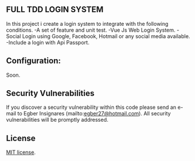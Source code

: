 

## FULL TDD LOGIN SYSTEM 

In this project i create a login system to integrate with the following conditions.
-A set of feature and unit test.
-Vue Js Web Login System.
-Social Login using Google, Facebook, Hotmail or any social media available.
-Include a login with  Api Passport.

## Configuration:

Soon. 


## Security Vulnerabilities

If you discover a security vulnerability within this code please send an e-mail to Egber Insignares (mailto:egber27@hotmail.com). All security vulnerabilities will be promptly addressed.

## License

[MIT license](https://opensource.org/licenses/MIT).
